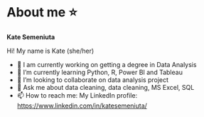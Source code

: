 # About me ⭐

**Kate Semeniuta**

Hi! My name is Kate (she/her)

- 🔭 I am currently working on getting a degree in Data Analysis
- 🌱 I’m currently learning Python, R, Power BI and Tableau
- 👯 I’m looking to collaborate on data analysis project
- 💬 Ask me about data cleaning, data cleaning, MS Excel, SQL
- 📫 How to reach me:
  My LinkedIn profile: https://www.linkedin.com/in/katesemeniuta/
